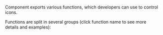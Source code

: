 Component exports various functions, which developers can use to control icons.

Functions are split in several groups (click function name to see more details and examples):
